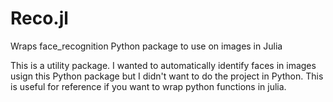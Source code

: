 # Reco.jl
Wraps face_recognition Python package to use on images in Julia 

This is a utility package. I wanted to automatically identify faces in images usign this Python package but I didn't want to do the project in Python. This is useful for reference if you want to wrap python functions in julia. 
